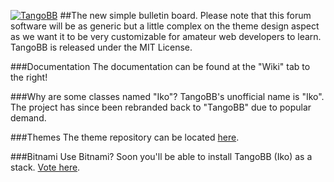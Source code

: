 [![TangoBB](https://raw.githubusercontent.com/Codetana/TangoBB/master/public/img/tangobb_logo.png "TangoBB")](http://iko.im "TangoBB")
##The new simple bulletin board.
Please note that this forum software will be as generic but a little complex on the theme design aspect as we want it to be very customizable for amateur web developers to learn.
TangoBB is released under the MIT License.

###Documentation
The documentation can be found at the "Wiki" tab to the right!

###Why are some classes named "Iko"?
TangoBB's unofficial name is "Iko". The project has since been rebranded back to "TangoBB" due to popular demand.

###Themes
The theme repository can be located [here](https://github.com/Codetana/TangoBB-Themes).

###Bitnami
Use Bitnami? Soon you'll be able to install TangoBB (Iko) as a stack. [Vote here](https://bitnami.com/stack/iko).
